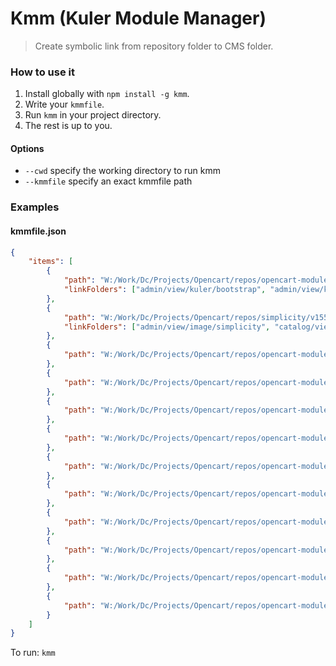 # Kmm (Kuler Module Manager)
> Create symbolic link from repository folder to CMS folder.

### How to use it

1. Install globally with `npm install -g kmm`.
2. Write your `kmmfile`.
3. Run `kmm` in your project directory.
4. The rest is up to you.

#### Options
- `--cwd` specify the working directory to run kmm
- `--kmmfile` specify an exact kmmfile path

### Examples

#### kmmfile.json
```json
{
	"items": [
		{
			"path": "W:/Work/Dc/Projects/Opencart/repos/opencart-modules/v2/kuler_cp",
			"linkFolders": ["admin/view/kuler/bootstrap", "admin/view/kuler/asset", "admin/view/kuler/angular", "admin/view/kuler/ckeditor"]
		},
		{
			"path": "W:/Work/Dc/Projects/Opencart/repos/simplicity/v155x_v156x/src",
			"linkFolders": ["admin/view/image/simplicity", "catalog/view/theme/simplicity"]
		},
		{
			"path": "W:/Work/Dc/Projects/Opencart/repos/opencart-modules/v2/kuler_advanced_html"
		},
		{
			"path": "W:/Work/Dc/Projects/Opencart/repos/opencart-modules/v2/kuler_tabs"
		},
		{
			"path": "W:/Work/Dc/Projects/Opencart/repos/opencart-modules/v2/kuler_slides"
		},
		{
			"path": "W:/Work/Dc/Projects/Opencart/repos/opencart-modules/v2/kuler_accordion"
		},
		{
			"path": "W:/Work/Dc/Projects/Opencart/repos/opencart-modules/v2/kuler_blog_manager"
		},
		{
			"path": "W:/Work/Dc/Projects/Opencart/repos/opencart-modules/v2/kuler_filter"
		},
		{
			"path": "W:/Work/Dc/Projects/Opencart/repos/opencart-modules/v2/kuler_menu"
		},
        {
            "path": "W:/Work/Dc/Projects/Opencart/repos/opencart-modules/v2/kuler_layer_slider"
        },
		{
			"path": "W:/Work/Dc/Projects/Opencart/repos/opencart-modules/v2/kuler_contact_form"
		},
        {
            "path": "W:/Work/Dc/Projects/Opencart/repos/opencart-modules/v2/kuler_showcase"
        }
	]
}
```
To run:
`kmm`